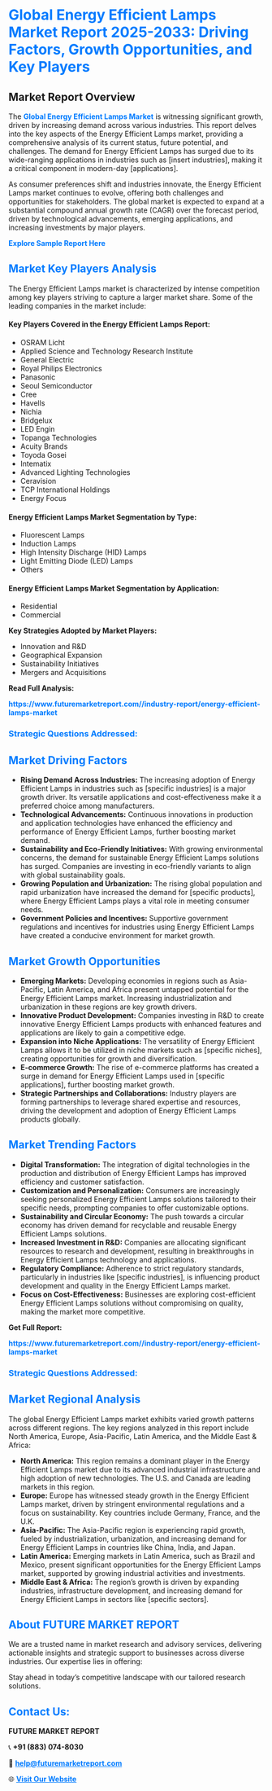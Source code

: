 <h1 style="color: #007BFF;">Global Energy Efficient Lamps Market Report 2025-2033: Driving Factors, Growth Opportunities, and Key Players</h1>

<section id="overview">
<h2>Market Report Overview</h2>
<p>The <a href="https://www.futuremarketreport.com//industry-report/energy-efficient-lamps-market" style="color: #007BFF; text-decoration: none;"><strong>Global Energy Efficient Lamps Market</strong></a> is witnessing significant growth, driven by increasing demand across various industries. This report delves into the key aspects of the Energy Efficient Lamps market, providing a comprehensive analysis of its current status, future potential, and challenges. The demand for Energy Efficient Lamps has surged due to its wide-ranging applications in industries such as [insert industries], making it a critical component in modern-day [applications].</p>
<p>As consumer preferences shift and industries innovate, the Energy Efficient Lamps market continues to evolve, offering both challenges and opportunities for stakeholders. The global market is expected to expand at a substantial compound annual growth rate (CAGR) over the forecast period, driven by technological advancements, emerging applications, and increasing investments by major players.</p>
</section>

<section id="overview">
<p><a href="https://www.futuremarketreport.com//request-sample/reportId=82074" style="color: #007BFF; text-decoration: none;"><strong>Explore Sample Report Here</strong></a></p>
</section>

<section id="key-players">
<h2 style="color: #007BFF;">Market Key Players Analysis</h2>
<p>The Energy Efficient Lamps market is characterized by intense competition among key players striving to capture a larger market share. Some of the leading companies in the market include:</p>
<h4>Key Players Covered in the Energy Efficient Lamps Report:</h4>
<ul><li>OSRAM Licht</li><li>Applied Science and Technology Research Institute</li><li>General Electric</li><li>Royal Philips Electronics</li><li>Panasonic</li><li>Seoul Semiconductor</li><li>Cree</li><li>Havells</li><li>Nichia</li><li>Bridgelux</li><li>LED Engin</li><li>Topanga Technologies</li><li>Acuity Brands</li><li>Toyoda Gosei</li><li>Intematix</li><li>Advanced Lighting Technologies</li><li>Ceravision</li><li>TCP International Holdings</li><li>Energy Focus</li></ul>
<h4>Energy Efficient Lamps Market Segmentation by Type:</h4>
<ul><li>Fluorescent Lamps</li><li>Induction Lamps</li><li>High Intensity Discharge (HID) Lamps</li><li>Light Emitting Diode (LED) Lamps</li><li>Others</li></ul>

<h4>Energy Efficient Lamps Market Segmentation by Application:</h4>
<ul><li>Residential</li><li>Commercial</li></ul>
<p><strong>Key Strategies Adopted by Market Players:</strong></p>
<ul>
<li>Innovation and R&D</li>
<li>Geographical Expansion</li>
<li>Sustainability Initiatives</li>
<li>Mergers and Acquisitions</li>
</ul>
</section>

<section>
<p><strong>Read Full Analysis: </strong></p><a href="https://www.futuremarketreport.com//industry-report/energy-efficient-lamps-market" style="color: #007BFF; text-decoration: none;"><strong>https://www.futuremarketreport.com//industry-report/energy-efficient-lamps-market</strong></a>
<h3 style="color: #007BFF;">Strategic Questions Addressed:</h3>
</section>

<section id="driving-factors">
<h2 style="color: #007BFF;">Market Driving Factors</h2>
<ul>
<li><strong>Rising Demand Across Industries:</strong> The increasing adoption of Energy Efficient Lamps in industries such as [specific industries] is a major growth driver. Its versatile applications and cost-effectiveness make it a preferred choice among manufacturers.</li>
<li><strong>Technological Advancements:</strong> Continuous innovations in production and application technologies have enhanced the efficiency and performance of Energy Efficient Lamps, further boosting market demand.</li>
<li><strong>Sustainability and Eco-Friendly Initiatives:</strong> With growing environmental concerns, the demand for sustainable Energy Efficient Lamps solutions has surged. Companies are investing in eco-friendly variants to align with global sustainability goals.</li>
<li><strong>Growing Population and Urbanization:</strong> The rising global population and rapid urbanization have increased the demand for [specific products], where Energy Efficient Lamps plays a vital role in meeting consumer needs.</li>
<li><strong>Government Policies and Incentives:</strong> Supportive government regulations and incentives for industries using Energy Efficient Lamps have created a conducive environment for market growth.</li>
</ul>
</section>

<section id="growth-opportunities">
<h2 style="color: #007BFF;">Market Growth Opportunities</h2>
<ul>
<li><strong>Emerging Markets:</strong> Developing economies in regions such as Asia-Pacific, Latin America, and Africa present untapped potential for the Energy Efficient Lamps market. Increasing industrialization and urbanization in these regions are key growth drivers.</li>
<li><strong>Innovative Product Development:</strong> Companies investing in R&D to create innovative Energy Efficient Lamps products with enhanced features and applications are likely to gain a competitive edge.</li>
<li><strong>Expansion into Niche Applications:</strong> The versatility of Energy Efficient Lamps allows it to be utilized in niche markets such as [specific niches], creating opportunities for growth and diversification.</li>
<li><strong>E-commerce Growth:</strong> The rise of e-commerce platforms has created a surge in demand for Energy Efficient Lamps used in [specific applications], further boosting market growth.</li>
<li><strong>Strategic Partnerships and Collaborations:</strong> Industry players are forming partnerships to leverage shared expertise and resources, driving the development and adoption of Energy Efficient Lamps products globally.</li>
</ul>
</section>

<section id="trending-factors">
<h2 style="color: #007BFF;">Market Trending Factors</h2>
<ul>
<li><strong>Digital Transformation:</strong> The integration of digital technologies in the production and distribution of Energy Efficient Lamps has improved efficiency and customer satisfaction.</li>
<li><strong>Customization and Personalization:</strong> Consumers are increasingly seeking personalized Energy Efficient Lamps solutions tailored to their specific needs, prompting companies to offer customizable options.</li>
<li><strong>Sustainability and Circular Economy:</strong> The push towards a circular economy has driven demand for recyclable and reusable Energy Efficient Lamps solutions.</li>
<li><strong>Increased Investment in R&D:</strong> Companies are allocating significant resources to research and development, resulting in breakthroughs in Energy Efficient Lamps technology and applications.</li>
<li><strong>Regulatory Compliance:</strong> Adherence to strict regulatory standards, particularly in industries like [specific industries], is influencing product development and quality in the Energy Efficient Lamps market.</li>
<li><strong>Focus on Cost-Effectiveness:</strong> Businesses are exploring cost-efficient Energy Efficient Lamps solutions without compromising on quality, making the market more competitive.</li>
</ul>
</section>

<section>
<p><strong>Get Full Report: </strong></p><a href="https://www.futuremarketreport.com//industry-report/energy-efficient-lamps-market" style="color: #007BFF; text-decoration: none;"><strong>https://www.futuremarketreport.com//industry-report/energy-efficient-lamps-market</strong></a>
<h3 style="color: #007BFF;">Strategic Questions Addressed:</h3>
</section>


<section id="regional-analysis">
<h2 style="color: #007BFF;">Market Regional Analysis</h2>
<p>The global Energy Efficient Lamps market exhibits varied growth patterns across different regions. The key regions analyzed in this report include North America, Europe, Asia-Pacific, Latin America, and the Middle East & Africa:</p>
<ul>
<li><strong>North America:</strong> This region remains a dominant player in the Energy Efficient Lamps market due to its advanced industrial infrastructure and high adoption of new technologies. The U.S. and Canada are leading markets in this region.</li>
<li><strong>Europe:</strong> Europe has witnessed steady growth in the Energy Efficient Lamps market, driven by stringent environmental regulations and a focus on sustainability. Key countries include Germany, France, and the U.K.</li>
<li><strong>Asia-Pacific:</strong> The Asia-Pacific region is experiencing rapid growth, fueled by industrialization, urbanization, and increasing demand for Energy Efficient Lamps in countries like China, India, and Japan.</li>
<li><strong>Latin America:</strong> Emerging markets in Latin America, such as Brazil and Mexico, present significant opportunities for the Energy Efficient Lamps market, supported by growing industrial activities and investments.</li>
<li><strong>Middle East & Africa:</strong> The region’s growth is driven by expanding industries, infrastructure development, and increasing demand for Energy Efficient Lamps in sectors like [specific sectors].</li>
</ul>
</section>

<footer>
<h2 style="color: #007BFF;">About FUTURE MARKET REPORT</h2>
<p>We are a trusted name in market research and advisory services, delivering actionable insights and strategic support to businesses across diverse industries. Our expertise lies in offering:</p>

<p>Stay ahead in today’s competitive landscape with our tailored research solutions.</p>

<h2 style="color: #007BFF;">Contact Us:</h2>
<p><strong>FUTURE MARKET REPORT</strong></p>
<p>📞 <strong>+91 (883) 074-8030</strong></p>
<p>📧 <strong><a href="mailto:help@futuremarketreport.com" style="color: #007BFF;">help@futuremarketreport.com</a></strong></p>
<p>🌐 <strong><a href="https://www.futuremarketreport.com/" style="color: #007BFF;">Visit Our Website</a></strong></p>
</footer>